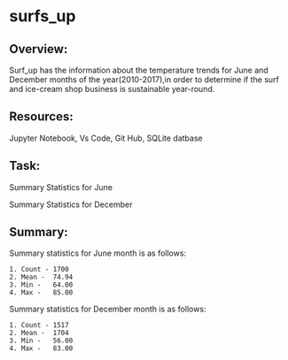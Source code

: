 # surfs_up

## Overview:

  Surf_up has the information about the temperature trends for June and December months of the year(2010-2017),in order to determine if the surf and ice-cream shop business is sustainable year-round.
  
## Resources:

  Jupyter Notebook, Vs Code, Git Hub, SQLite datbase
  
## Task:

  Summary Statistics for June
  
  Summary Statistics for December
  
## Summary:

  Summary statistics for June month is as follows:
  
    1. Count - 1700
    2. Mean -  74.94
    3. Min -   64.00
    4. Max -   85.00
    
    
 Summary statistics for December month is as follows:
 
    1. Count - 1517
    2. Mean -  1704
    3. Min -   56.00
    4. Max -   83.00
